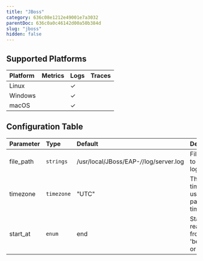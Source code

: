 ```yaml
---
title: "JBoss"
category: 636c08e1212e49001e7a3032
parentDoc: 636c0a0c46142d00a50b384d
slug: "jboss"
hidden: false
---
```

## Supported Platforms

| Platform | Metrics | Logs | Traces |
| :------- | :------ | :--- | :----- |
| Linux    |         | ✓    |        |
| Windows  |         | ✓    |        |
| macOS    |         | ✓    |        |

## Configuration Table

| Parameter | Type       | Default                                 | Description                                   |
| :-------- | :--------- | :-------------------------------------- | :-------------------------------------------- |
| file_path | `strings`  | /usr/local/JBoss/EAP-_/_/log/server.log | File paths to tail for logs.                  |
| timezone  | `timezone` | "UTC"                                   | The timezone to use when parsing timestamps.  |
| start_at  | `enum`     | end                                     | Start reading file from 'beginning' or 'end'. |
